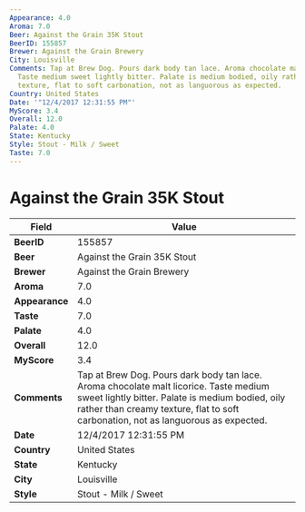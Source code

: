 ```yaml
---
Appearance: 4.0
Aroma: 7.0
Beer: Against the Grain 35K Stout
BeerID: 155857
Brewer: Against the Grain Brewery
City: Louisville
Comments: Tap at Brew Dog. Pours dark body tan lace. Aroma chocolate malt licorice.
  Taste medium sweet lightly bitter. Palate is medium bodied, oily rather than creamy
  texture, flat to soft carbonation, not as languorous as expected.
Country: United States
Date: '"12/4/2017 12:31:55 PM"'
MyScore: 3.4
Overall: 12.0
Palate: 4.0
State: Kentucky
Style: Stout - Milk / Sweet
Taste: 7.0
---
```


# Against the Grain 35K Stout

| Field         | Value |
|---------------|-------|
| **BeerID** | 155857 |
| **Beer** | Against the Grain 35K Stout |
| **Brewer** | Against the Grain Brewery |
| **Aroma** | 7.0 |
| **Appearance** | 4.0 |
| **Taste** | 7.0 |
| **Palate** | 4.0 |
| **Overall** | 12.0 |
| **MyScore** | 3.4 |
| **Comments** | Tap at Brew Dog. Pours dark body tan lace. Aroma chocolate malt licorice. Taste medium sweet lightly bitter. Palate is medium bodied, oily rather than creamy texture, flat to soft carbonation, not as languorous as expected. |
| **Date** | 12/4/2017 12:31:55 PM |
| **Country** | United States |
| **State** | Kentucky |
| **City** | Louisville |
| **Style** | Stout - Milk / Sweet |
